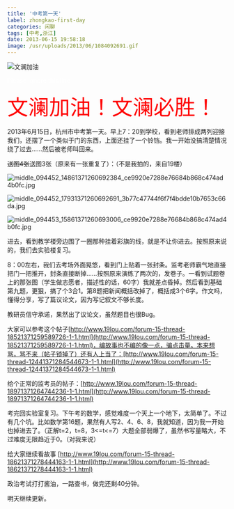 ```yaml
---
title: '中考第一天'
label: zhongkao-first-day
categories: 闲聊
tags: [中考,浙江]
date: 2013-06-15 19:58:18
image: /usr/uploads/2013/06/1084092691.gif
---
```

![文澜加油](/usr/uploads/2013/06/1084092691.gif)

<span style="color:#fff">Please ignore this line</span>

<span style="color:#ff0000;font-size:48px">文澜加油！文澜必胜！</span>

2013年6月15日，杭州市中考第一天。早上7：20到学校，看到老师排成两列迎接我们，还摆了一个类似于门的东西，上面还挂了一个铃铛。我一开始没搞清楚情况绕了过去……然后被老师叫回来。

<del>送图4张</del>送图3张（原来有一张重复了）：（不是我拍的，来自19楼）

![middle_094452_14861371260692384_ce9920e7288e76684b868c474ad4b0fc.jpg](/usr/uploads/2013/06/2249404118.jpg)

![middle_094452_17931371260692691_3b77c47744f6f7f4bdde10b7653c66da.jpg](/usr/uploads/2013/06/3970367125.jpg)

![middle_094453_15861371260693006_ce9920e7288e76684b868c474ad4b0fc.jpg](/usr/uploads/2013/06/3158596131.jpg)

进去，看到教学楼旁边围了一圈那种挂着彩旗的线，就是不让你进去。按照原来说的，我们去实验楼复习。

8：00左右，我们去考场外面晃悠，看到门上贴着一张封条。监考老师霸气地直接把门一把推开，封条直接断掉……按照原来演练了两次的，发卷子。一看到试题卷上的那张图（学生做志愿者，描述性的话，60字）我就差点昏掉。然后看到基础第九题，更狠，搞了个3合1。第8题把新闻概括改掉了，概括成3个6字。作文吗，懂得分享，写了篇议论文，因为写记叙文不够长度。

教研员信守承诺，果然出了议论文，虽然题目也很Bug。

大家可以参考这个帖子[http://www.19lou.com/forum-15-thread-18521371259589726-1-1.html](http://www.19lou.com/forum-15-thread-18521371259589726-1-1.html)，编故事也不编的像一点，骗点击量。本来想骂，骂不来（帖子锁掉了）还有人上当了：[http://www.19lou.com/forum-15-thread-12441371284544673-1-1.html](http://www.19lou.com/forum-15-thread-12441371284544673-1-1.html)

给个正常的监考员的帖子：[http://www.19lou.com/forum-15-thread-18971371264744236-1-1.html](http://www.19lou.com/forum-15-thread-18971371264744236-1-1.html)

考完回实验室复习。下午考的数学，感觉难度一个天上一个地下，太简单了。不过有几个坑。比如数学第16题，果然有人写2、4、6、8，我就知道，因为我一开始也掉进去了。（正解t=2，t=8，3<=t<=7）大题全部弱爆了，虽然书写量略大，不过难度无限趋近于0。（对我来说）

给大家继续看故事 [http://www.19lou.com/forum-15-thread-18621371278444163-1-1.html](http://www.19lou.com/forum-15-thread-18621371278444163-1-1.html)

政治考试打打酱油，一路查书，做完还剩40分钟。

明天继续更新。
